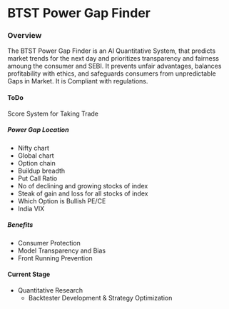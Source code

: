 # BTST Power Gap Finder

### Overview
The BTST Power Gap Finder is an AI Quantitative System, that predicts market trends for the next day and prioritizes transparency and fairness amoung the consumer and SEBI. It prevents unfair advantages, balances profitability with ethics, and safeguards consumers from unpredictable Gaps in Market. It is Compliant with regulations.

#### ToDo
Score System for Taking Trade
##### Power Gap Location
- Nifty chart
- Global chart
- Option chain
- Buildup breadth
- Put Call Ratio
- No of declining and growing stocks of index
- Steak of gain and loss for all stocks of index
- Which Option is Bullish PE/CE
- India VIX

##### Benefits
- Consumer Protection
- Model Transparency and Bias
- Front Running Prevention

#### Current Stage
- Quantitative Research
    - Backtester Development & Strategy Optimization
